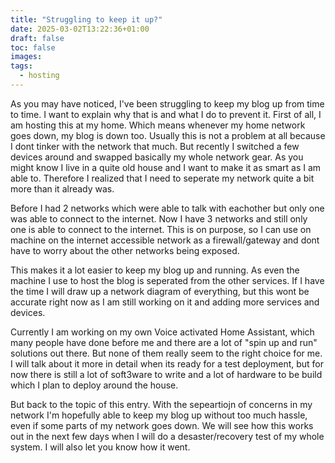 ```yaml
---
title: "Struggling to keep it up?"
date: 2025-03-02T13:22:36+01:00
draft: false
toc: false
images:
tags:
  - hosting
---
```


As you may have noticed, I've been struggling to keep my blog up from time to time.
I want to explain why that is and what I do to prevent it.
First of all, I am hosting this at my home. Which means whenever my home network goes down, my blog is down too.
Usually this is not a problem at all because I dont tinker with the network that much.
But recently I switched a few devices around and swapped basically my whole network gear.
As you might know I live in a quite old house and I want to make it as smart as I am able to.
Therefore I realized that I need to seperate my network quite a bit more than it already was.

Before I had 2 networks which were able to talk with eachother but only one was able to connect to the internet.
Now I have 3 networks and still only one is able to connect to the internet.
This is on purpose, so I can use on machine on the internet accessible network as a firewall/gateway and dont have to
worry about the other networks being exposed.

This makes it a lot easier to keep my blog up and running.
As even the machine I use to host the blog is seperated from the other services. If I have the time I will draw up a
network diagram of everything, but this wont be accurate right now as I am still working on it and adding more services and devices.

Currently I am working on my own Voice activated Home Assistant, which many people have done before me and there are a lot of
"spin up and run" solutions out there. But none of them really seem to the right choice for me.
I will talk about it more in detail when its ready for a test deployment, but for now there is still a lot of soft3ware to write and a
lot of hardware to be build which I plan to deploy around the house.

But back to the topic of this entry.
With the sepeartiojn of concerns in my network I'm hopefully able to keep my blog up without too much hassle, even if some parts of my network goes down.
We will see how this works out in the next few days when I will do a desaster/recovery test of my whole system.
I will also let you know how it went.
